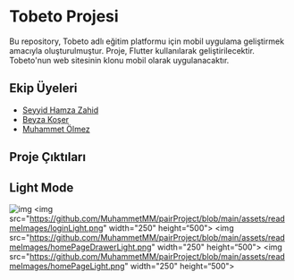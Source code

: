 # Tobeto Projesi

Bu repository, Tobeto adlı eğitim platformu için mobil uygulama geliştirmek amacıyla oluşturulmuştur. Proje, Flutter kullanılarak geliştirilecektir. Tobeto'nun web sitesinin klonu mobil olarak uygulanacaktır.

## Ekip Üyeleri
- [Seyyid Hamza Zahid](https://github.com/zahidseyyid)
- [Beyza Koşer](https://github.com/beyzakoser)
- [Muhammet Ölmez](https://github.com/MuhammetMM)

## Proje Çıktıları

## Light Mode


![img]([http://url/to/img.png](https://github.com/MuhammetMM/pairProject/blob/main/assets/readmeImages/loginLight.png))
<img src="https://github.com/MuhammetMM/pairProject/blob/main/assets/readmeImages/loginLight.png" width="250" height=“500">
<img src="https://github.com/MuhammetMM/pairProject/blob/main/assets/readmeImages/homePageDrawerLight.png" width="250" height=“500">
<img src="https://github.com/MuhammetMM/pairProject/blob/main/assets/readmeImages/homePageLight.png" width="250" height=“500">




